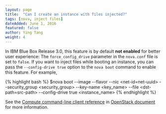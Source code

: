 ```yaml
---
layout: page
title:  "Can I create an instance with files injected?"
tags: [nova, inject files]
dateAdded: June 1, 2016
featured: false
author: Ying Tang
weight: 4
---
```


In IBM Blue Box Release 3.0, this feature is by default **not enabled** for better user experience: The `force_config_drive` parameter in the `nova.conf` file is set to `false`. If you want to inject files while booting an instance, you can pass the `--config-drive true` option to the `nova boot` command to enable this feature. For example,

{% highlight bash %}
$nova boot --image <image-name> --flavor <flavor> --nic <net-id=net-uuid> --security_group <security_group> --key-name <key_name> --file <dst-path=src-path> --config-drive true <instance_name>
{% endhighlight %}
	
See the [Compute command-line client reference](http://docs.openstack.org/cli-reference/nova.html) in [OpenStack document](http://docs.openstack.org/index.html) for more information. 



